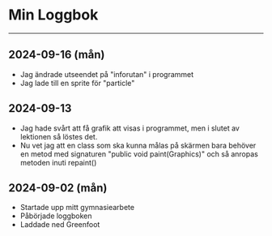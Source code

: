 Min Loggbok
===========
---
## 2024-09-16 (mån)

* Jag ändrade utseendet på "inforutan" i programmet
* Jag lade till en sprite för "particle"

## 2024-09-13

* Jag hade svårt att få grafik att visas i programmet, men i slutet av lektionen så löstes det.
* Nu vet jag att en class som ska kunna målas på skärmen bara behöver en metod med signaturen "public void paint(Graphics)" och så anropas metoden inuti repaint()

## 2024-09-02 (mån)

* Startade upp mitt gymnasiearbete
* Påbörjade loggboken
* Laddade ned Greenfoot
